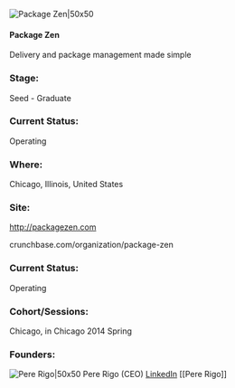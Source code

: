 

![Package Zen|50x50](https://apimg.techstars.com/connect/images/image_files/53ecf0c96745166ab4000001/original/package_zen.png)

#### Package Zen
Delivery and package management made simple

### Stage: 
Seed - Graduate 

### Current Status: 
Operating

### Where:
Chicago, Illinois, United States

### Site:
http://packagezen.com



crunchbase.com/organization/package-zen

### Current Status: 
Operating

### Cohort/Sessions: 
Chicago, in Chicago 2014 Spring

### Founders: 

![Pere Rigo|50x50](https://apimg.techstars.com/connect/images/image_files/537c/2574/7351/d897/a600/0002/original/_PACKAGE_ZEN__Pere_Rigo_-_Head_Shot.jpg) Pere Rigo (CEO) [LinkedIn](https://linkedin.com/in/pererigo) [[Pere Rigo]]



